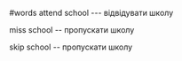 #words 
attend school --- відвідувати школу
<!--SR:!2022-11-06,3,250!2022-11-06,3,250-->
miss school -- пропускати школу
<!--SR:!2022-11-07,4,270-->
skip school -- пропускати школу
<!--SR:!2022-11-06,3,250-->
